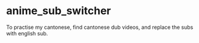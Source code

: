 # anime_sub_switcher
To practise my cantonese, find cantonese dub videos, and replace the subs with english sub.

